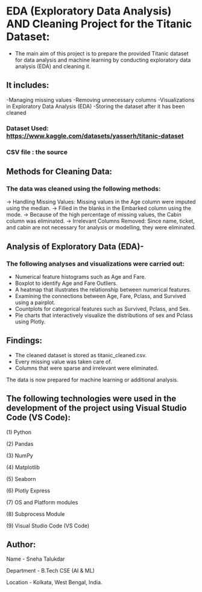 # EDA (Exploratory Data Analysis) AND Cleaning Project for the Titanic Dataset:

- The main aim of this project is to prepare the provided Titanic dataset for data analysis and machine learning by conducting exploratory data analysis (EDA) and cleaning it.

## It includes:
-Managing missing values
-Removing unnecessary columns
-Visualizations in Exploratory Data Analysis (EDA)
-Storing the dataset after it has been cleaned

### Dataset Used: https://www.kaggle.com/datasets/yasserh/titanic-dataset
### CSV file : the source

## Methods for Cleaning Data:
### The data was cleaned using the following methods:

-> Handling Missing Values: Missing values in the Age column were imputed using the median.
-> Filled in the blanks in the Embarked column using the mode.
-> Because of the high percentage of missing values, the Cabin column was eliminated.
-> Irrelevant Columns Removed: Since name, ticket, and cabin are not necessary for analysis or modelling, they were eliminated.

## Analysis of Exploratory Data (EDA)-
### The following analyses and visualizations were carried out:
- Numerical feature histograms such as Age and Fare.
- Boxplot to identify Age and Fare Outliers.
- A heatmap that illustrates the relationship between numerical features.
- Examining the connections between Age, Fare, Pclass, and Survived using a pairplot.
- Countplots for categorical features such as Survived, Pclass, and Sex.
- Pie charts that interactively visualize the distributions of sex and Pclass using Plotly.

## Findings:
- The cleaned dataset is stored as titanic_cleaned.csv.
- Every missing value was taken care of.
- Columns that were sparse and irrelevant were eliminated.

The data is now prepared for machine learning or additional analysis.

## The following technologies were used in the development of the project using Visual Studio Code (VS Code):
(1) Python

(2) Pandas

(3) NumPy

(4) Matplotlib

(5) Seaborn

(6) Plotly Express

(7) OS and Platform modules

(8) Subprocess Module

(9) Visual Studio Code (VS Code)



## Author:
Name - Sneha Talukdar 

Department - B.Tech CSE (AI & ML)

Location - Kolkata, West Bengal, India.



